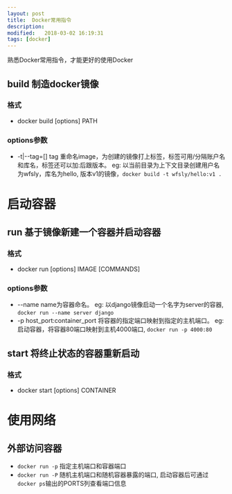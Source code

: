 ```yaml
---
layout: post
title:  Docker常用指令
description: 
modified:   2018-03-02 16:19:31
tags: [docker]
---
```


熟悉Docker常用指令，才能更好的使用Docker

## build 制造docker镜像

### 格式
- docker build [options] PATH

### options参数
- -t|--tag=[] tag 重命名image，为创建的镜像打上标签，标签可用/分隔账户名和库名，标签还可以加:后跟版本。
  eg: 以当前目录为上下文目录创建用户名为wfsly，库名为hello, 版本v1的镜像，`docker build -t wfsly/hello:v1 .`

 
# 启动容器

## run 基于镜像新建一个容器并启动容器

### 格式
- docker run [options] IMAGE [COMMANDS]

### options参数
- --name name为容器命名。
	eg: 以django镜像启动一个名字为server的容器, `docker run --name server django`
- -p host_port:container_port 将容器的指定端口映射到指定的主机端口。
	eg: 启动容器，将容器80端口映射到主机4000端口, `docker run -p 4000:80`


## start 将终止状态的容器重新启动
### 格式
- docker start [options] CONTAINER


# 使用网络
## 外部访问容器
- `docker run -p` 指定主机端口和容器端口
- `docker run -P` 随机主机端口和随机容器暴露的端口, 启动容器后可通过`docker ps`输出的PORTS列查看端口信息
